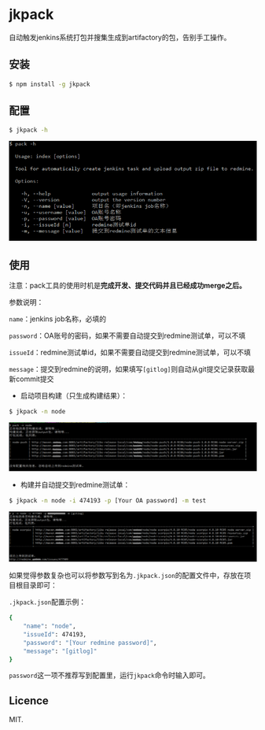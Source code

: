 # jkpack

自动触发jenkins系统打包并搜集生成到artifactory的包，告别手工操作。

## 安装

``` bash
$ npm install -g jkpack
```

## 配置

``` bash
$ jkpack -h
```

![cli](doc/screenshots/cli.png)


## 使用

注意：pack工具的使用时机是**完成开发、提交代码并且已经成功merge之后。**

参数说明：

`name`：jenkins job名称，必填的

`password`：OA账号的密码，如果不需要自动提交到redmine测试单，可以不填

`issueId`：redmine测试单id，如果不需要自动提交到redmine测试单，可以不填

`message`：提交到redmine的说明，如果填写`[gitlog]`则自动从git提交记录获取最新commit提交


- 启动项目构建（只生成构建结果）：

``` bash
$ jkpack -n node
```

![buildonly](doc/screenshots/buildonly.png)

- 构建并自动提交到redmine测试单：

``` bash
$ jkpack -n node -i 474193 -p [Your OA password] -m test
```

![all](doc/screenshots/all.png)



如果觉得参数复杂也可以将参数写到名为`.jkpack.json`的配置文件中，存放在项目根目录即可：

`.jkpack.json`配置示例：

``` bash
{
    "name": "node",
    "issueId": 474193,
    "password": "[Your redmine password]",
    "message": "[gitlog]"
}
```

`password`这一项不推荐写到配置里，运行`jkpack`命令时输入即可。

## Licence

MIT.
